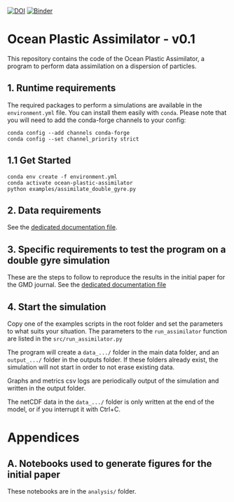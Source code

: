 [![DOI](https://zenodo.org/badge/DOI/10.5281/zenodo.4278048.svg)](https://doi.org/10.5281/zenodo.4278048)
[![Binder](https://mybinder.org/badge_logo.svg)](https://mybinder.org/v2/gh/gaelforget/Ocean-Plastic-Assimilator/gfdev01?urlpath=lab)

# Ocean Plastic Assimilator - v0.1

This repository contains the code of the Ocean Plastic Assimilator, a program to perform data assimilation on a dispersion of particles.

## 1. Runtime requirements

The required packages to perform a simulations are available in the `environment.yml` file.
You can install them easily with `conda`. Please note that you will need to add the conda-forge channels to your config:

```
conda config --add channels conda-forge
conda config --set channel_priority strict
```

## 1.1 Get Started

```
conda env create -f environment.yml
conda activate ocean-plastic-assimilator
python examples/assimilate_double_gyre.py
```

## 2. Data requirements

See the [dedicated documentation file](docs/data_requirements.md).

## 3. Specific requirements to test the program on a double gyre simulation

These are the steps to follow to reproduce the results in the initial paper for the GMD journal.
See the [dedicated documentation file](docs/double_gyre.md)

## 4. Start the simulation

Copy one of the examples scripts in the root folder and set the parameters to what suits your situation.
The parameters to the `run_assimilator` function are listed in the `src/run_assimilator.py`

The program will create a `data_.../` folder in the main data folder, and an `output_.../` folder in the outputs folder. If these folders already exist, the simulation will not start in order to not erase existing data.

Graphs and metrics csv logs are periodically output of the simulation and written in the output folder.

The netCDF data in the `data_.../` folder is only written at the end of the model, or if you interrupt it with Ctrl+C.

# Appendices

## A. Notebooks used to generate figures for the initial paper

These notebooks are in the `analysis/` folder.
